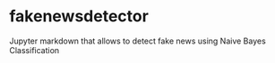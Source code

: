 # fakenewsdetector
Jupyter markdown that allows to detect fake news using Naive Bayes Classification
